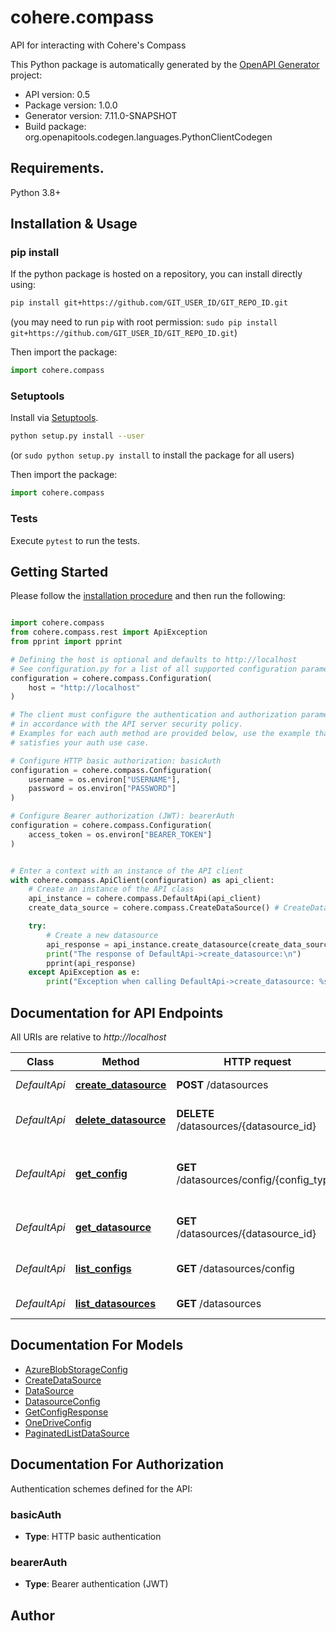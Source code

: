 # cohere.compass
API for interacting with Cohere's Compass

This Python package is automatically generated by the [OpenAPI Generator](https://openapi-generator.tech) project:

- API version: 0.5
- Package version: 1.0.0
- Generator version: 7.11.0-SNAPSHOT
- Build package: org.openapitools.codegen.languages.PythonClientCodegen

## Requirements.

Python 3.8+

## Installation & Usage
### pip install

If the python package is hosted on a repository, you can install directly using:

```sh
pip install git+https://github.com/GIT_USER_ID/GIT_REPO_ID.git
```
(you may need to run `pip` with root permission: `sudo pip install git+https://github.com/GIT_USER_ID/GIT_REPO_ID.git`)

Then import the package:
```python
import cohere.compass
```

### Setuptools

Install via [Setuptools](http://pypi.python.org/pypi/setuptools).

```sh
python setup.py install --user
```
(or `sudo python setup.py install` to install the package for all users)

Then import the package:
```python
import cohere.compass
```

### Tests

Execute `pytest` to run the tests.

## Getting Started

Please follow the [installation procedure](#installation--usage) and then run the following:

```python

import cohere.compass
from cohere.compass.rest import ApiException
from pprint import pprint

# Defining the host is optional and defaults to http://localhost
# See configuration.py for a list of all supported configuration parameters.
configuration = cohere.compass.Configuration(
    host = "http://localhost"
)

# The client must configure the authentication and authorization parameters
# in accordance with the API server security policy.
# Examples for each auth method are provided below, use the example that
# satisfies your auth use case.

# Configure HTTP basic authorization: basicAuth
configuration = cohere.compass.Configuration(
    username = os.environ["USERNAME"],
    password = os.environ["PASSWORD"]
)

# Configure Bearer authorization (JWT): bearerAuth
configuration = cohere.compass.Configuration(
    access_token = os.environ["BEARER_TOKEN"]
)


# Enter a context with an instance of the API client
with cohere.compass.ApiClient(configuration) as api_client:
    # Create an instance of the API class
    api_instance = cohere.compass.DefaultApi(api_client)
    create_data_source = cohere.compass.CreateDataSource() # CreateDataSource | 

    try:
        # Create a new datasource
        api_response = api_instance.create_datasource(create_data_source)
        print("The response of DefaultApi->create_datasource:\n")
        pprint(api_response)
    except ApiException as e:
        print("Exception when calling DefaultApi->create_datasource: %s\n" % e)

```

## Documentation for API Endpoints

All URIs are relative to *http://localhost*

Class | Method | HTTP request | Description
------------ | ------------- | ------------- | -------------
*DefaultApi* | [**create_datasource**](docs/DefaultApi.md#create_datasource) | **POST** /datasources | Create a new datasource
*DefaultApi* | [**delete_datasource**](docs/DefaultApi.md#delete_datasource) | **DELETE** /datasources/{datasource_id} | Delete a datasource by ID
*DefaultApi* | [**get_config**](docs/DefaultApi.md#get_config) | **GET** /datasources/config/{config_type} | Get the configuration schema for a specific config type
*DefaultApi* | [**get_datasource**](docs/DefaultApi.md#get_datasource) | **GET** /datasources/{datasource_id} | Get a datasource by ID
*DefaultApi* | [**list_configs**](docs/DefaultApi.md#list_configs) | **GET** /datasources/config | List all available config types
*DefaultApi* | [**list_datasources**](docs/DefaultApi.md#list_datasources) | **GET** /datasources | List all datasources


## Documentation For Models

 - [AzureBlobStorageConfig](docs/AzureBlobStorageConfig.md)
 - [CreateDataSource](docs/CreateDataSource.md)
 - [DataSource](docs/DataSource.md)
 - [DatasourceConfig](docs/DatasourceConfig.md)
 - [GetConfigResponse](docs/GetConfigResponse.md)
 - [OneDriveConfig](docs/OneDriveConfig.md)
 - [PaginatedListDataSource](docs/PaginatedListDataSource.md)


<a id="documentation-for-authorization"></a>
## Documentation For Authorization


Authentication schemes defined for the API:
<a id="basicAuth"></a>
### basicAuth

- **Type**: HTTP basic authentication

<a id="bearerAuth"></a>
### bearerAuth

- **Type**: Bearer authentication (JWT)


## Author




